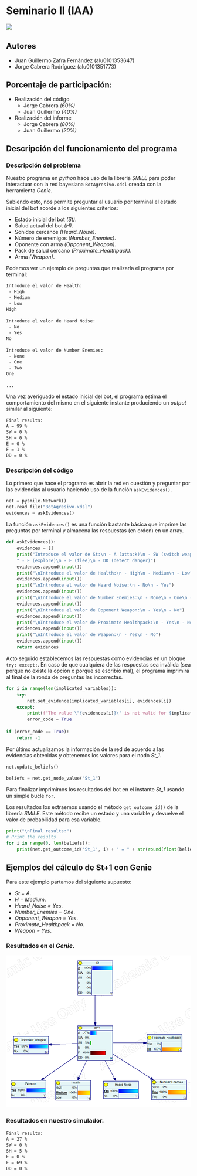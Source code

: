 # Seminario II (IAA)

[![](https://img.shields.io/badge/GitHub-100000?style=for-the-badge&logo=github&logoColor=white
)](https://github.com/alu0101351773/aggresive-bot.git)


## Autores

- Juan Guillermo Zafra Fernández (alu0101353647)
- Jorge Cabrera Rodríguez (alu0101351773)

## Porcentaje de participación:

- Realización del código
  - Jorge Cabrera _(60%)_
  - Juan Guillermo _(40%)_
- Realización del informe
  - Jorge Cabrera _(80%)_
  - Juan Guillermo _(20%)_

## Descripción del funcionamiento del programa

### Descripción del problema

Nuestro programa en _python_ hace uso de la librería _SMILE_ para poder
interactuar con la red bayesiana `BotAgresivo.xdsl` creada con la 
herramienta _Genie_.

Sabiendo esto, nos permite preguntar al usuario por terminal el estado
inicial del bot acorde a los siguientes criterios:

- Estado inicial del bot _(St)_.
- Salud actual del bot _(H)_.
- Sonidos cercanos _(Heard\_Noise)_.
- Número de enemigos _(Number\_Enemies)_.
- Oponente con arma _(Opponent\_Weapon)_.
- Pack de salud cercano _(Proximate\_Healthpack)_.
- Arma _(Weapon)_.

Podemos ver un ejemplo de preguntas que realizaría el programa por terminal:

```
Introduce el valor de Health:
 - High
 - Medium
 - Low
High

Introduce el valor de Heard Noise:
 - No
 - Yes
No

Introduce el valor de Number Enemies:
 - None
 - One
 - Two
One

...
```

Una vez averiguado el estado inicial del bot, el programa estima el
comportamiento del mismo en el siguiente instante produciendo un _output_
similar al siguiente:

```
Final results:
A = 99 %
SW = 0 %
SH = 0 %
E = 0 %
F = 1 %
DD = 0 %
```

### Descripción del código

Lo primero que hace el programa es abrir la red en cuestión y preguntar
por las evidencias al usuario haciendo uso de la función `askEvidences()`.

```py
net = pysmile.Network()
net.read_file("BotAgresivo.xdsl")
evidences = askEvidences()
```

La función `askEvidences()` es una función bastante básica que imprime las
preguntas por terminal y almacena las respuestas (en orden) en un array.

```py
def askEvidences():
	evidences = []
	print("Introduce el valor de St:\n - A (attack)\n - SW (switch weapon)\n - SH (switch health)\n" +
	" - E (explore)\n - F (flee)\n - DD (detect danger)")
	evidences.append(input()) 
	print("\nIntroduce el valor de Health:\n - High\n - Medium\n - Low")
	evidences.append(input())
	print("\nIntroduce el valor de Heard Noise:\n - No\n - Yes")
	evidences.append(input())
	print("\nIntroduce el valor de Number Enemies:\n - None\n - One\n - Two")
	evidences.append(input())
	print("\nIntroduce el valor de Opponent Weapon:\n - Yes\n - No")
	evidences.append(input())
	print("\nIntroduce el valor de Proximate Healthpack:\n - Yes\n - No")
	evidences.append(input())
	print("\nIntroduce el valor de Weapon:\n - Yes\n - No")
	evidences.append(input())
	return evidences
```

Acto seguido establecemos las respuestas como evidencias en un bloque 
`try: except:`. En caso de que cualquiera de las respuestas sea inválida 
(sea porque no existe la opción o porque se escribió mal), el programa imprimirá al final de la ronda de preguntas las incorrectas.

```py
for i in range(len(implicated_variables)):
	try:
		net.set_evidence(implicated_variables[i], evidences[i])
	except:
		print(f"The value \"{evidences[i]}\" is not valid for {implicated_variables[i]}")
		error_code = True

if (error_code == True):
	return -1
```

Por último actualizamos la información de la red de acuerdo a las
evidencias obtenidas y obtenemos los valores para el nodo _St\_1_.

```py
net.update_beliefs()
```

```py
beliefs = net.get_node_value("St_1")
```

Para finalizar imprimimos los resultados del bot en el instante _St\_1_
usando un simple bucle `for`.

Los resultados los extraemos usando el método `get_outcome_id()` de la
librería _SMILE_. Este método recibe un estado y una variable y devuelve
el valor de probabilidad para esa variable.

```py
print("\nFinal results:")
# Print the results
for i in range(0, len(beliefs)):
	print(net.get_outcome_id('St_1', i) + " = " + str(round(float(beliefs[i] * 100))) + " %")
```

## Ejemplos del cálculo de St+1 con Genie

Para este ejemplo partamos del siguiente supuesto:

- _St = A_.
- _H = Medium_.
- _Heard\_Noise = Yes_.
- _Number\_Enemies = One_.
- _Opponent\_Weapon = Yes_.
- _Proximate\_Healthpack = No_.
- _Weapon = Yes_.

### Resultados en el _Genie_.

![](docs/genie_output.png)

### Resultados en nuestro simulador.

```
Final results:
A = 27 %
SW = 0 %
SH = 5 %
E = 0 %
F = 69 %
DD = 0 %
```